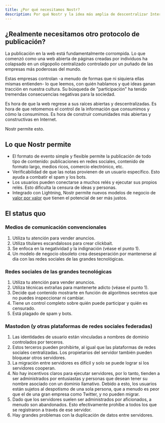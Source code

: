 ```yaml
---
title: ¿Por qué necesitamos Nostr?
description: Por qué Nostr y la idea más amplia de descentralizar Internet son conceptos importantes.
---
```


## ¿Realmente necesitamos otro protocolo de publicación?

La publicación en la web está fundamentalmente corrompida. Lo que comenzó como una web abierta de páginas creadas por individuos ha colapsado en un oligopolio centralizado controlado por un puñado de las empresas más poderosas del mundo.

Estas empresas controlan -a menudo de formas que ni siquiera ellas mismas entienden- lo que leemos, con quién hablamos y qué ideas ganan tracción en nuestra cultura. Su búsqueda de "participación" ha tenido tremendas consecuencias negativas para la sociedad.

Es hora de que la web regrese a sus raíces abiertas y descentralizadas. Es hora de que retomemos el control de la información que consumimos y cómo la consumimos. Es hora de construir comunidades más abiertas y constructivas en Internet.

Nostr permite esto.

## Lo que Nostr permite

-   El formato de evento simple y flexible permite la publicación de todo tipo de contenido: publicaciones en redes sociales, contenido de formato largo, medios ricos, comercio electrónico, etc.
-   Verificabilidad de que las notas provienen de un usuario específico. Esto ayuda a combatir el spam y los bots.
-   Los usuarios pueden conectarse a muchos relés y ejecutar sus propios relés. Esto dificulta la censura de ideas y personas.
-   Integrado con Lightning, Nostr permite nuevos modelos de negocio de [valor por valor](https://value4value.info/) que tienen el potencial de ser más justos.

## El status quo

### Medios de comunicación convencionales

1. Utiliza tu atención para vender anuncios.
1. Utiliza titulares escandalosos para crear clickbait.
1. Se enfoca en la negatividad y la indignación (véase el punto 1).
1. Un modelo de negocio obsoleto crea desesperación por mantenerse al día con las redes sociales de las grandes tecnológicas.

### Redes sociales de las grandes tecnológicas

1. Utiliza tu atención para vender anuncios.
1. Utiliza técnicas extrañas para mantenerte adicto (véase el punto 1).
1. Decide qué contenido mostrarte en función de algoritmos secretos que no puedes inspeccionar ni cambiar.
1. Tiene un control completo sobre quién puede participar y quién es censurado.
1. Está plagado de spam y bots.

### Mastodon (y otras plataformas de redes sociales federadas)

1. Las identidades de usuario están vinculadas a nombres de dominio controlados por terceros.
1. Estos terceros pueden prohibirte, al igual que las plataformas de redes sociales centralizadas. Los propietarios del servidor también pueden bloquear otros servidores.
1. La migración entre servidores es difícil y solo se puede lograr si los servidores cooperan.
1. No hay incentivos claros para ejecutar servidores, por lo tanto, tienden a ser administrados por entusiastas y personas que desean tener su nombre asociado con un dominio llamativo. Debido a esto, los usuarios están sujetos al despotismo de una sola persona, que a menudo es peor que el de una gran empresa como Twitter, y no pueden migrar.
1. Dado que los servidores suelen ser administrados por aficionados, a menudo son abandonados. Esto efectivamente prohíbe a todos los que se registraron a través de ese servidor.
1. Hay grandes problemas con la duplicación de datos entre servidores.
